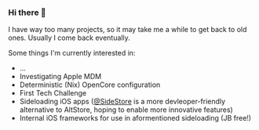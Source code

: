 ### Hi there 👋

I have way too many projects, so it may take me a while to get back to old ones. Usually I come back eventually.

Some things I'm currently interested in:
+ ...
+ Investigating Apple MDM
+ Deterministic (Nix) OpenCore configuration
+ First Tech Challenge
+ Sideloading iOS apps ([@SideStore](https://github.com/SideStore) is a more devleoper-friendly alternative to AltStore, hoping to enable more innovative features)
+ Internal iOS frameworks for use in aformentioned sideloading (JB free!)
<!--![Metrics](https://metrics.lecoq.io/JJTech0130?template=classic&stars=1&followup=1&activity=1&introduction=1&notable=1&lines=1&stars.limit=4&followup.sections=repositories&followup.indepth=false&activity.limit=5&activity.load=300&activity.days=14&activity.visibility=all&activity.timestamps=false&activity.filter=all&notable.from=organization&notable.repositories=false&notable.indepth=false&notable.types=commit&introduction.title=true&config.timezone=America%2FNew_York)-->

